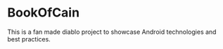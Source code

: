 # BookOfCain
This is a fan made diablo project to showcase Android technologies and best practices.
